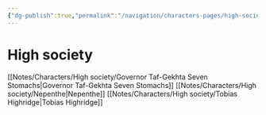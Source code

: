 ```yaml
---
{"dg-publish":true,"permalink":"/navigation/characters-pages/high-society/"}
---
```


# High society

[[Notes/Characters/High society/Governor Taf-Gekhta Seven Stomachs\|Governor Taf-Gekhta Seven Stomachs]]
[[Notes/Characters/High society/Nepenthe\|Nepenthe]]
[[Notes/Characters/High society/Tobias Highridge\|Tobias Highridge]]
